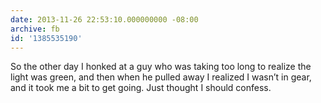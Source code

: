 ```yaml
---
date: 2013-11-26 22:53:10.000000000 -08:00
archive: fb
id: '1385535190'
---
```


So the other day I honked at a guy who was taking too long to realize the light was green, and then when he pulled away I realized I wasn’t in gear, and it took me a bit to get going. Just thought I should confess.
